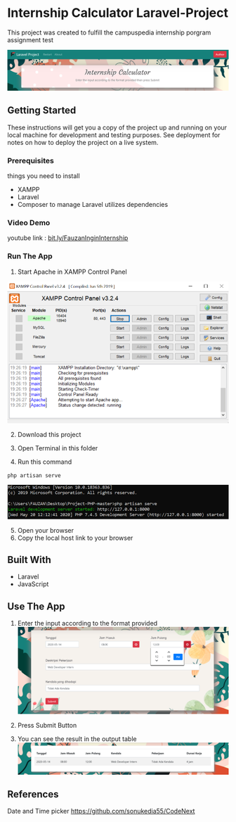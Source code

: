 # Internship Calculator Laravel-Project 

This project was created to fulfill the campuspedia internship porgram assignment test

![title](/screenshot/title2.png)

## Getting Started

These instructions will get you a copy of the project up and running on your local machine for development and testing purposes. See deployment for notes on how to deploy the project on a live system.


### Prerequisites

things you need to install

- XAMPP
- Laravel
- Composer to manage Laravel utilizes dependencies


### Video Demo

youtube link : <a href = "bit.ly/FauzanInginInternship"> bit.ly/FauzanInginInternship </a>



### Run The App

1. Start Apache in XAMPP Control Panel
<img src="/screenshot/XAMPP.PNG" alt="XAMPP" width="600"/>

2. Download this project

3. Open Terminal in this folder

4. Run this command

```
php artisan serve
```

<img src="/screenshot/artisan.png" alt="artisan" width="600"/>

5. Open your browser
6. Copy the local host link to your browser


## Built With

- Laravel
- JavaScript


## Use The App

1. Enter the input according to the format provided 
![input](/screenshot/input.png)

2. Press Submit Button

3. You can see the result in the output table
![output](/screenshot/output.png)


## References

Date and Time picker
https://github.com/sonukedia55/CodeNext

